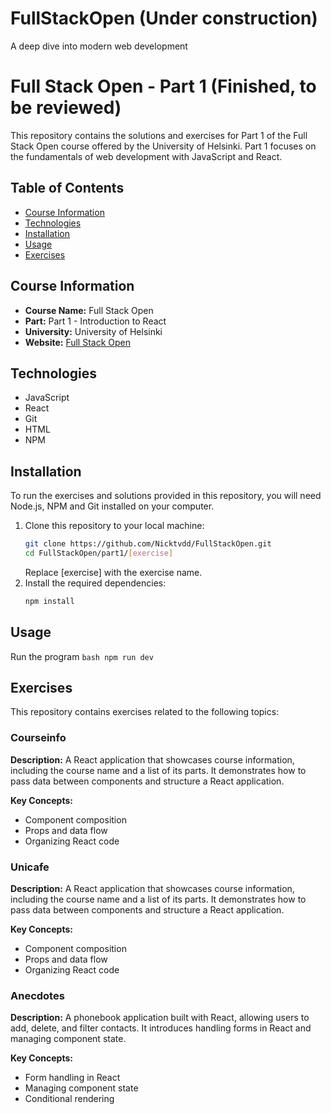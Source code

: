 # FullStackOpen (Under construction)
A deep dive into modern web development

# Full Stack Open - Part 1 (Finished, to be reviewed)

This repository contains the solutions and exercises for Part 1 of the Full Stack Open course offered by the University of Helsinki. Part 1 focuses on the fundamentals of web development with JavaScript and React.

## Table of Contents

- [Course Information](#course-information)
- [Technologies](#technologies)
- [Installation](#installation)
- [Usage](#usage)
- [Exercises](#exercises)

## Course Information

- **Course Name:** Full Stack Open
- **Part:** Part 1 - Introduction to React
- **University:** University of Helsinki
- **Website:** [Full Stack Open](https://fullstackopen.com/)

## Technologies

- JavaScript
- React
- Git
- HTML
- NPM

## Installation

To run the exercises and solutions provided in this repository, you will need Node.js, NPM and Git installed on your computer.

1. Clone this repository to your local machine:
    ```bash 
    git clone https://github.com/Nicktvdd/FullStackOpen.git
    cd FullStackOpen/part1/[exercise]
    ```
    Replace [exercise] with the exercise name.
2. Install the required dependencies:
    ```bash
    npm install
    ```

## Usage
Run the program
    ```bash
    npm run dev
    ```
    

## Exercises
This repository contains exercises related to the following topics:

### Courseinfo
**Description:** A React application that showcases course information, including the course name and a list of its parts. It demonstrates how to pass data between components and structure a React application.

**Key Concepts:**
- Component composition
- Props and data flow
- Organizing React code

### Unicafe
**Description:** A React application that showcases course information, including the course name and a list of its parts. It demonstrates how to pass data between components and structure a React application.

**Key Concepts:**
- Component composition
- Props and data flow
- Organizing React code

### Anecdotes
**Description:** A phonebook application built with React, allowing users to add, delete, and filter contacts. It introduces handling forms in React and managing component state.

**Key Concepts:**
- Form handling in React
- Managing component state
- Conditional rendering
